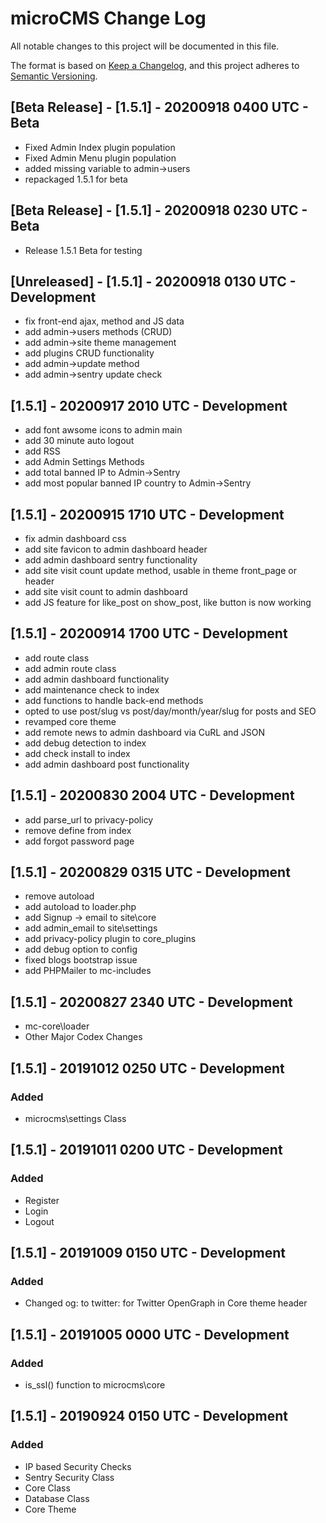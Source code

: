# microCMS Change Log
All notable changes to this project will be documented in this file.

The format is based on [Keep a Changelog](https://keepachangelog.com/en/1.0.0/),
and this project adheres to [Semantic Versioning](https://semver.org/spec/v2.0.0.html).

## [Beta Release] - [1.5.1] - 20200918 0400 UTC - Beta
 - Fixed Admin Index plugin population
 - Fixed Admin Menu plugin population
 - added missing variable to admin->users
 - repackaged 1.5.1 for beta

## [Beta Release] - [1.5.1] - 20200918 0230 UTC - Beta
 - Release 1.5.1 Beta for testing

## [Unreleased] - [1.5.1] - 20200918 0130 UTC - Development
 - fix front-end ajax, method and JS data
 - add admin->users methods (CRUD)
 - add admin->site theme management
 - add plugins CRUD functionality
 - add admin->update method
 - add admin->sentry update check

 
## [1.5.1] - 20200917 2010 UTC - Development
 - add font awsome icons to admin main
 - add 30 minute auto logout
 - add RSS
 - add Admin Settings Methods
 - add total banned IP to Admin->Sentry
 - add most popular banned IP country to Admin->Sentry

## [1.5.1] - 20200915 1710 UTC - Development
 - fix admin dashboard css
 - add site favicon to admin dashboard header
 - add admin dashboard sentry functionality
 - add site visit count update method, usable in theme front_page or header
 - add site visit count to admin dashboard
 - add JS feature for like_post on show_post, like button is now working

## [1.5.1] - 20200914 1700 UTC - Development
 - add route class
 - add admin route class
 - add admin dashboard functionality
 - add maintenance check to index
 - add functions to handle back-end methods
 - opted to use post/slug vs post/day/month/year/slug for posts and SEO
 - revamped core theme
 - add remote news to admin dashboard via CuRL and JSON
 - add debug detection to index
 - add check install to index
 - add admin dashboard post functionality

## [1.5.1] - 20200830 2004 UTC - Development
 - add parse_url to privacy-policy
 - remove define from index
 - add forgot password page

## [1.5.1] - 20200829 0315 UTC - Development
 - remove autoload
 - add autoload to loader.php
 - add Signup -> email to site\core
 - add admin_email to site\settings
 - add privacy-policy plugin to core_plugins
 - add debug option to config
 - fixed blogs bootstrap issue
 - add PHPMailer to mc-includes
 

## [1.5.1] - 20200827 2340 UTC - Development
- mc-core\loader
- Other Major Codex Changes

## [1.5.1] - 20191012 0250 UTC - Development

### Added
- microcms\settings Class

## [1.5.1] - 20191011 0200 UTC - Development

### Added
- Register
- Login
- Logout

## [1.5.1] - 20191009 0150 UTC - Development

### Added
- Changed og: to twitter: for Twitter OpenGraph in Core theme header

## [1.5.1] - 20191005 0000 UTC - Development

### Added
- is_ssl() function to microcms\core

## [1.5.1] - 20190924 0150 UTC - Development

### Added
- IP based Security Checks
- Sentry Security Class
- Core Class
- Database Class
- Core Theme
